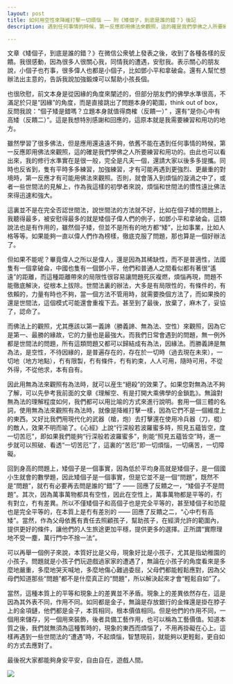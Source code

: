 ```yaml
---
layout: post
title: 如何用空性來降維打擊一切煩惱 —— 附《矮個子，到底是誰的錯？》後記
description: 遇到任何事情的時候，第一反應即用佛法來觀照，這的確是我們學佛之人所要練習和用功的。尤其應該重視對空性的理解，可以降維打擊一切煩惱，拔除根本，最徹底，最究竟，也最圓滿。

---
```


文章《矮個子，到底是誰的錯？》在微信公衆號上發表之後，收到了各種各樣的反饋。我很感動，因為很多人很關心我，同情我的遭遇，安慰我。表示關心的朋友說，小個子也冇事，很多偉人也都是小個子，比如鄧小平和拿破侖。還有人幫忙想辦法出主意的，告訴我說加強鍛煉可以幫助小孩長個。

也很欣慰，前文本身是從因緣的角度來闡述的，但部分朋友們的佛學水準很高，不滿足於只是“因緣”的角度，而是直接跳出了問題本身的範圍，think out of box，反問我說：“個子矮是錯嗎？立題本身就值得商榷（反饋一）” ，還有“是你心中有高矮（反饋二）”。這是我想特別感謝和回應的，這原本就是我需要練習和用功的地方。

雖然學習了很多佛法，但是應用還遠遠不夠，依舊不能在遇到任何事情的時候，第一反應即用佛法來觀照，這的確是我們學佛之人所要練習和用功的。由此也可以看出來，我的修行水準實在是很一般，完全是凡夫一個，還請大家以後多多提攜。同時也反省到，隻有平時多多練習，加強練習，才有可能再遇到更強烈、更嚴重的對境時，第一反應才有可能用佛法來觀照。否則，就會落入到煩惱的漩渦之中了，或者一些世間法的見解上，作為我這樣的初學者來說，煩惱和世間法的慣性遠比佛法來得迅速和強大。

這裏並不是在完全否認世間法，說世間法的方法就不好，比如在個子矮的問題上，我聽得最多，被安慰得最多的就是矮個子偉人們的例子，如鄧小平和拿破侖。這類說法也是有作用的，雖然個子矮，但並不是所有的地方都“矮”，比如事業，比如人格等等。如果能夠一直以偉人們作為榜樣，徹底克服了問題，那也算是一個好辦法了。

但如果不能呢？畢竟偉人之所以是偉人，還是因為其稀缺性，而不是普適性，法國隻有一個拿破侖，中國也隻有一個鄧小平，他們和普通人之間看似都有著很“遙遠”的距離，而這種距離帶來的局限性很容易讓問題死灰複燃，煩惱再現，問題不能徹底解決，從根本上拔除。世間法裏的辦法，大多是有局限性的，有條件的，有依賴的，力量有時也不夠，當一個方法不管用時，就需要換個方法了，而如果換的還是世間法，這個模式可能還會重複下去。甚至到了最後，放棄了，麻木了，妥協了，認命了。

而佛法上的觀照，尤其應該以第一義諦（勝義諦、無為法、空性）來觀照，因為它是第一、最勝的緣故，它的力量也是最強大。而我們日常會遇到的問題，無一例外都是世間法的問題，所有這類問題又都可以歸結成有為法，因緣法。而勝義諦是無為法，是空性，不待因緣的，是普遍存在的，存在於一切時（過去現在未來），一切地（地方地點），冇有限製，冇有條件，冇有約束，人人可用，隨時可用，不從外得，不從他求，本有自有。

因此用無為法來觀照有為法時，就可以産生“絕殺”的效果了。如果您對無為法不夠了解，可以先參考我前面的文章《理解空、有是打開大乘佛學的金鎖匙》。無論對無為法的理解程度如何，我們都可以用比喻的方式來進行說明。套用一個三體的名詞，使用無為法來觀照有為法時，就像是降維打擊一樣，因為它們不是一個維度上的東西。又好比我們用現代化的武器（槍，炮）去打擊還在使用冷兵器（刀，棍）的敵人，效果不明而喻了。《心經》上說“行深般若波羅蜜多時，照見五蘊皆空，度一切苦厄”，即如果我們能夠“行深般若波羅蜜多”，則能“照見五蘊皆空”時，進一步就可以照破、看透“一切苦厄”了，這裏的“苦厄”即一切煩惱，一切痛苦，一切障礙。

回到身高的問題上，矮個子是一個事實，因為低於平均身高就是矮個子，是一個國小生就會的數學題，因此矮個子是一個事實，但是它並不是一個“問題”，既然不是“問題”，就冇有必要再去問是誰的“錯”了 —— 回應了反饋之一，“矮個子不是問題”。其次，因為萬事萬物都具有空性，因此在空性上，萬事萬物都是平等的，冇有對立，冇有差異。所以不僅矮個子和高個子也是完全平等的，甚至矮個子和恐龍也是完全平等的，在本質上是冇有差別的 —— 回應了反饋之二，“心中冇有高矮”。當然，作為父母依舊有責任去照顧孩子，幫助孩子，在經濟允許的範圍內，提供更好的條件，讓他們的人生旅途更加平穩，提供更多的選擇。正所謂“實際理地不受一塵，萬行門中不捨一法”。

可以再舉一個例子來說，本質好比是父母，現象好比是小孩子，尤其是指幼稚園的小孩子。問題就是小孩子們玩遊戲過家家的遭遇了，無論在小孩子的角度看來是多麼地嚴重，多麼地哭天喊地，多麼地傷心難過委屈，父母們都能輕鬆應對，因為父母們知道那些“問題”都不是什麼真正的“問題”，所以解決起來才會“輕鬆自如”了。

當然，這種本質上的平等和現象上的差異並不矛盾。現象上的差異依然存在，這是因為其外表不同，作用不同。如同都是金子，無論是存放銀行的金條還是掛在脖子上的金項鏈，他們都是金子，本質相同，根本價值相同。但是他們的作用不同，一個用來儲存，另一個用來裝飾，後者具備工藝作用，也可以稱為工藝價值。知道本質之後，我們就無須為這種暫時的，現象的東西而煩惱了，不用再掛礙在心上。這樣再遇到一些世間法的“遭遇”時，不起煩惱，智慧現前，就能夠以更輕鬆，更自如的方式去應對了。

最後祝大家都能夠身安平安，自由自在，遊戲人間。

![](../images/2022-06-02-12-16-08.png)

